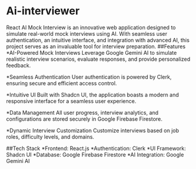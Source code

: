 # Ai-interviewer
React AI Mock Interview is an innovative web application designed to simulate real-world mock interviews using AI. With seamless user authentication, an intuitive interface, and integration with advanced AI, this project serves as an invaluable tool for interview preparation.
##Features
*AI-Powered Mock Interviews
Leverage Google Gemini AI to simulate realistic interview scenarios, evaluate responses, and provide personalized feedback.

*Seamless Authentication
User authentication is powered by Clerk, ensuring secure and efficient access control.

*Intuitive UI
Built with Shadcn UI, the application boasts a modern and responsive interface for a seamless user experience.

*Data Management
All user progress, interview analytics, and configurations are stored securely in Google Firebase Firestore.

*Dynamic Interview Customization
Customize interviews based on job roles, difficulty levels, and domains.

##Tech Stack
*Frontend: React.js
*Authentication: Clerk
*UI Framework: Shadcn UI
*Database: Google Firebase Firestore
*AI Integration: Google Gemini AI
